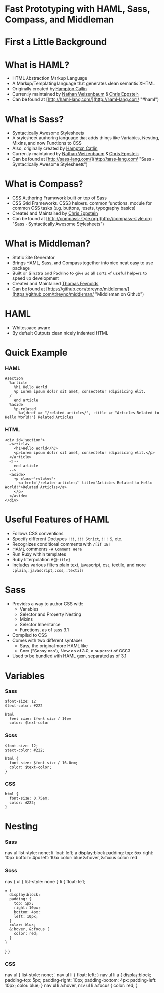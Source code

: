 Fast Prototyping with HAML, Sass, Compass, and Middleman
========================================================

First a Little Background
=========================

What is HAML?
=============

- HTML Abstraction Markup Language
- A Markup/Templating language that generates clean semantic XHTML
- Originally created by [Hampton Catlin](http://hamptoncatlin.com/ "Hampton Catlin")
- Currently maintained by [Nathan Weizenbaum](http://nex-3.com/ "Nathan Weizenbaum") & [Chris Eppstein](http://chriseppstein.github.com/ "Chris Eppstein")
- Can be found at [http://haml-lang.com/](http://haml-lang.com/ "#haml")

What is Sass?
=============

- Syntactically Awesome Stylesheets
- A stylesheet authoring language that adds things like Variables, Nesting, Mixins, and now Functions to CSS
- Also, originally created by [Hampton Catlin](http://hamptoncatlin.com/ "Hampton Catlin")
- Currently maintained by [Nathan Weizenbaum](http://nex-3.com/ "Nathan Weizenbaum") & [Chris Eppstein](http://chriseppstein.github.com/ "Chris Eppstein")
- Can be found at [http://sass-lang.com/](http://sass-lang.com/ "Sass - Syntactically Awesome Stylesheets")

What is Compass?
================

- CSS Authoring Framework built on top of Sass
- CSS Grid Frameworks, CSS3 helpers, common functions, module for common CSS tasks (e.g. buttons, resets, typography basics)
- Created and Maintained by [Chris Eppstein](http://chriseppstein.github.com/ "Chris Eppstein")
- Can be found at [http://compass-style.org](http://compass-style.org "Sass - Syntactically Awesome Stylesheets")

What is Middleman?
================

- Static Site Generator
- Brings HAML, Sass, and Compass together into nice neat easy to use package
- Built on Sinatra and Padrino to give us all sorts of useful helpers to speed up development
- Created and Maintained [Thomas Reynolds](http://awardwinningfjords.com/ "Award Winning Fjords « Thomas Reynolds")
- Can be found at [https://github.com/tdreyno/middleman/](https://github.com/tdreyno/middleman/ "Middleman on Github")

HAML
====

- Whitespace aware
- By default Outputs clean nicely indented HTML

Quick Example
=============

### HAML

    #section
      %article
        %h1 Hello World
        %p Lorem ipsum dolor sit amet, consectetur adipisicing elit.
      /
        end article
      %aside
        %p.related
          %a{:href => "/related-articles/", :title => "Articles Related to Hello World!"} Related Articles

### HTML

    <div id='section'>
      <article>
        <h1>Hello World</h1>
        <p>Lorem ipsum dolor sit amet, consectetur adipisicing elit.</p>
      </article>
      <!--
        end article
      -->
      <aside>
        <p class='related'>
          <a href='/related-articles/' title='Articles Related to Hello World!'>Related Articles</a>
        </p>
      </aside>
    </div>

Useful Features of HAML
=======================

- Follows CSS conventions 
- Specify different Doctypes `!!!`, `!!! Strict`, `!!! 5`, etc.
- Recognizes conditional comments with `/[if IE]`
- HAML comments `-# Comment Here`
- Run Ruby within templates
- Ruby Interpolation `#{@title}`
- Includes various filters plain text, javascript, css, textile, and more `:plain`, `:javascript`, `:css`, `:textile`

Sass
====

- Provides a way to author CSS with:
  * Variables
  * Selector and Property Nesting
  * Mixins
  * Selector Inheritance
  * Functions, as of sass 3.1
- Compiled to CSS
- Comes with two different syntaxes 
  * Sass, the original more HAML like
  * Scss ("Sassy css"), New as of 3.0, a superset of CSS3
- Used to be bundled with HAML gem, separated as of 3.1

Variables
=========

### Sass

    $font-size: 12
    $text-color: #222

    html
      font-size: $font-size / 16em
      color: $text-color

### Scss

    $font-size: 12;
    $text-color: #222;

    html {
      font-size: $font-size / 16.0em;
      color: $text-color;
    }

### CSS

    html {
      font-size: 0.75em;
      color: #222;
    }

Nesting
=======

### Sass

nav
  ul
    list-style: none;
  li
    float: left;
    a
      display:block
      padding:
        top: 5px
        right: 10px
        bottom: 4px
        left: 10px
      color: blue
      &:hover, &:focus 
        color: red

### Scss

nav {
  ul {
    list-style: none;
  }
  li {
    float: left;
    
    a {
      display:block;
      padding: {
        top: 5px;
        right: 10px;
        bottom: 4px:
        left: 10px;
      }
      color: blue;
      &:hover, &:focus {
        color: red;
      }
    }
  }
}

### CSS

nav ul {
    list-style: none;
}
  nav ul li {
    float: left;
  }
    nav ul li a {
      display:block;
      padding-top: 5px;
      padding-right: 10px;
      padding-bottom: 4px:
      padding-left: 10px;
      color: blue;
    }
      nav ul li a:hover, nav ul li a:focus {
        color: red;
      }

